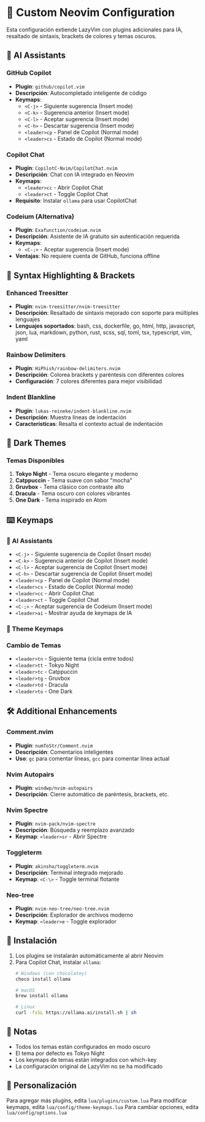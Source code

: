# 🚀 Custom Neovim Configuration

Esta configuración extiende LazyVim con plugins adicionales para IA, resaltado de sintaxis, brackets de colores y temas oscuros.

## 🤖 AI Assistants

### GitHub Copilot
- **Plugin**: `github/copilot.vim`
- **Descripción**: Autocompletado inteligente de código
- **Keymaps**:
  - `<C-j>` - Siguiente sugerencia (Insert mode)
  - `<C-k>` - Sugerencia anterior (Insert mode)
  - `<C-l>` - Aceptar sugerencia (Insert mode)
  - `<C-h>` - Descartar sugerencia (Insert mode)
  - `<leader>cp` - Panel de Copilot (Normal mode)
  - `<leader>cs` - Estado de Copilot (Normal mode)

### Copilot Chat
- **Plugin**: `CopilotC-Nvim/CopilotChat.nvim`
- **Descripción**: Chat con IA integrado en Neovim
- **Keymaps**:
  - `<leader>cc` - Abrir Copilot Chat
  - `<leader>ct` - Toggle Copilot Chat
- **Requisito**: Instalar `ollama` para usar CopilotChat

### Codeium (Alternativa)
- **Plugin**: `Exafunction/codeium.nvim`
- **Descripción**: Asistente de IA gratuito sin autenticación requerida
- **Keymaps**:
  - `<C-;>` - Aceptar sugerencia (Insert mode)
- **Ventajas**: No requiere cuenta de GitHub, funciona offline

## 🎨 Syntax Highlighting & Brackets

### Enhanced Treesitter
- **Plugin**: `nvim-treesitter/nvim-treesitter`
- **Descripción**: Resaltado de sintaxis mejorado con soporte para múltiples lenguajes
- **Lenguajes soportados**: bash, css, dockerfile, go, html, http, javascript, json, lua, markdown, python, rust, scss, sql, toml, tsx, typescript, vim, yaml

### Rainbow Delimiters
- **Plugin**: `HiPhish/rainbow-delimiters.nvim`
- **Descripción**: Colorea brackets y paréntesis con diferentes colores
- **Configuración**: 7 colores diferentes para mejor visibilidad

### Indent Blankline
- **Plugin**: `lukas-reineke/indent-blankline.nvim`
- **Descripción**: Muestra líneas de indentación
- **Características**: Resalta el contexto actual de indentación

## 🌙 Dark Themes

### Temas Disponibles
1. **Tokyo Night** - Tema oscuro elegante y moderno
2. **Catppuccin** - Tema suave con sabor "mocha"
3. **Gruvbox** - Tema clásico con contraste alto
4. **Dracula** - Tema oscuro con colores vibrantes
5. **One Dark** - Tema inspirado en Atom

## ⌨️ Keymaps

### 🤖 AI Assistants
- `<C-j>` - Siguiente sugerencia de Copilot (Insert mode)
- `<C-k>` - Sugerencia anterior de Copilot (Insert mode)
- `<C-l>` - Aceptar sugerencia de Copilot (Insert mode)
- `<C-h>` - Descartar sugerencia de Copilot (Insert mode)
- `<leader>cp` - Panel de Copilot (Normal mode)
- `<leader>cs` - Estado de Copilot (Normal mode)
- `<leader>cc` - Abrir Copilot Chat
- `<leader>ct` - Toggle Copilot Chat
- `<C-;>` - Aceptar sugerencia de Codeium (Insert mode)
- `<leader>ai` - Mostrar ayuda de keymaps de IA

### 🎨 Theme Keymaps

### Cambio de Temas
- `<leader>tn` - Siguiente tema (cicla entre todos)
- `<leader>tt` - Tokyo Night
- `<leader>tc` - Catppuccin
- `<leader>tg` - Gruvbox
- `<leader>td` - Dracula
- `<leader>to` - One Dark

## 🛠️ Additional Enhancements

### Comment.nvim
- **Plugin**: `numToStr/Comment.nvim`
- **Descripción**: Comentarios inteligentes
- **Uso**: `gc` para comentar líneas, `gcc` para comentar línea actual

### Nvim Autopairs
- **Plugin**: `windwp/nvim-autopairs`
- **Descripción**: Cierre automático de paréntesis, brackets, etc.

### Nvim Spectre
- **Plugin**: `nvim-pack/nvim-spectre`
- **Descripción**: Búsqueda y reemplazo avanzado
- **Keymap**: `<leader>sr` - Abrir Spectre

### Toggleterm
- **Plugin**: `akinsho/toggleterm.nvim`
- **Descripción**: Terminal integrado mejorado
- **Keymap**: `<C-\>` - Toggle terminal flotante

### Neo-tree
- **Plugin**: `nvim-neo-tree/neo-tree.nvim`
- **Descripción**: Explorador de archivos moderno
- **Keymap**: `<leader>e` - Toggle explorador

## 🚀 Instalación

1. Los plugins se instalarán automáticamente al abrir Neovim
2. Para Copilot Chat, instalar `ollama`:
   ```bash
   # Windows (con chocolatey)
   choco install ollama
   
   # macOS
   brew install ollama
   
   # Linux
   curl -fsSL https://ollama.ai/install.sh | sh
   ```

## 📝 Notas

- Todos los temas están configurados en modo oscuro
- El tema por defecto es Tokyo Night
- Los keymaps de temas están integrados con which-key
- La configuración original de LazyVim no se ha modificado

## 🔧 Personalización

Para agregar más plugins, edita `lua/plugins/custom.lua`
Para modificar keymaps, edita `lua/config/theme-keymaps.lua`
Para cambiar opciones, edita `lua/config/options.lua` 